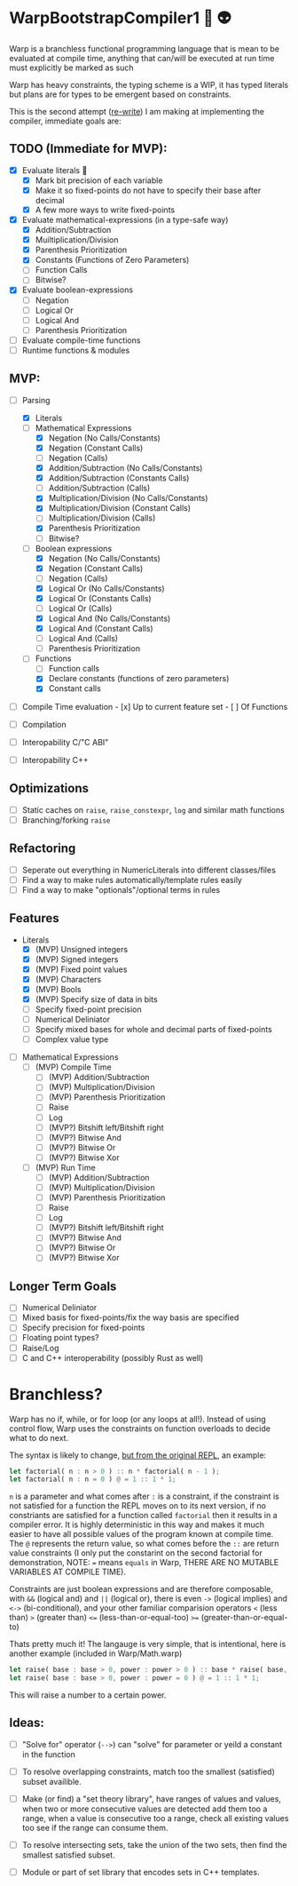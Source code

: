 # WarpBootstrapCompiler1 🚀 👽

Warp is a branchless functional programming language that is mean to be evaluated at compile time, anything that can/will be executed at run time must explicitly be marked as such

Warp has heavy constraints, the typing scheme is a WIP, it has typed literals but plans are for types to be emergent based on constraints.

This is the second attempt ([re-write](https://github.com/cgbsu/WarpBootstrapCompiler0)) I am making at implementing the compiler, immediate goals are: 

## TODO (Immediate for MVP): 
 - [x] Evaluate literals 🚀
	- [x] Mark bit precision of each variable
	- [x] Make it so fixed-points do not have to specify their base after decimal
	- [x] A few more ways to write fixed-points
 - [x] Evaluate mathematical-expressions (in a type-safe way)
	- [x] Addition/Subtraction
	- [x] Muiltiplication/Division
	- [x] Parenthesis Prioritization
	- [x] Constants (Functions of Zero Parameters)
	- [ ] Function Calls
	- [ ] Bitwise?
 - [x] Evaluate boolean-expressions
	- [ ] Negation
	- [ ] Logical Or
	- [ ] Logical And
	- [ ] Parenthesis Prioritization
 - [ ] Evaluate compile-time functions
 - [ ] Runtime functions & modules

## MVP: 
 - [ ] Parsing
	- [x] Literals
	- [ ] Mathematical Expressions
		- [x] Negation (No Calls/Constants)
		- [x] Negation (Constant Calls)
		- [ ] Negation (Calls)
		- [x] Addition/Subtraction (No Calls/Constants)
		- [x] Addition/Subtraction (Constants Calls)
		- [ ] Addition/Subtraction (Calls)
		- [x] Multiplication/Division (No Calls/Constants)
		- [x] Multiplication/Division (Constant Calls)
		- [ ] Multiplication/Division (Calls)
		- [x] Parenthesis Prioritization
		- [ ] Bitwise?
	- [ ] Boolean expressions
		- [x] Negation (No Calls/Constants)
		- [x] Negation (Constant Calls)
		- [ ] Negation (Calls)
		- [x] Logical Or (No Calls/Constants)
		- [x] Logical Or (Constants Calls)
		- [ ] Logical Or (Calls)
		- [x] Logical And (No Calls/Constants)
		- [x] Logical And (Constant Calls)
		- [ ] Logical And (Calls)
		- [ ] Parenthesis Prioritization
	- [ ] Functions
		- [ ] Function calls
		- [x] Declare constants (functions of zero parameters)
		- [x] Constant calls
 - [ ] Compile Time evaluation
		- [x] Up to current feature set
		- [ ] Of Functions
 - [ ] Compilation
 - [ ] Interopability C/"C ABI"
 - [ ] Interopability C++


## Optimizations

 - [ ] Static caches on `raise`, `raise_constexpr`, `log` and similar math functions
 - [ ] Branching/forking `raise`

## Refactoring

 - [ ] Seperate out everything in NumericLiterals into different classes/files
 - [ ] Find a way to make rules automatically/template rules easily
 - [ ] Find a way to make "optionals"/optional terms in rules 

## Features
- Literals
	- [x] (MVP) Unsigned integers
	- [x] (MVP) Signed integers
	- [x] (MVP) Fixed point values
	- [x] (MVP) Characters
	- [x] (MVP) Bools
	- [x] (MVP) Specify size of data in bits
	- [ ] Specify fixed-point precision
	- [ ] Numerical Deliniator
	- [ ] Specify mixed bases for whole and decimal parts of fixed-points
	- [ ] Complex value type
- [ ] Mathematical Expressions
	- [ ] (MVP) Compile Time
		- [ ] (MVP) Addition/Subtraction
		- [ ] (MVP) Multiplication/Division
		- [ ] (MVP) Parenthesis Prioritization
		- [ ] Raise
		- [ ] Log
		- [ ] (MVP?) Bitshift left/Bitshift right
		- [ ] (MVP?) Bitwise And
		- [ ] (MVP?) Bitwise Or
		- [ ] (MVP?) Bitwise Xor
	- [ ] (MVP) Run Time
		- [ ] (MVP) Addition/Subtraction
		- [ ] (MVP) Multiplication/Division
		- [ ] (MVP) Parenthesis Prioritization
		- [ ] Raise
		- [ ] Log
		- [ ] (MVP?) Bitshift left/Bitshift right
		- [ ] (MVP?) Bitwise And
		- [ ] (MVP?) Bitwise Or
		- [ ] (MVP?) Bitwise Xor

## Longer Term Goals
 - [ ] Numerical Deliniator
 - [ ] Mixed basis for fixed-points/fix the way basis are specified
 - [ ] Specify precision for fixed-points
 - [ ] Floating point types?
 - [ ] Raise/Log
 - [ ] C and C++ interoperability (possibly Rust as well)

# Branchless?

Warp has no if, while, or for loop (or any loops at all!). Instead of using control flow, Warp uses the constraints on function overloads to decide what to do next.

The syntax is likely to change, [but from the original REPL](https://github.com/cgbsu/WarpBootstrapCompiler0), an example: 

```Rust
let factorial( n : n > 0 ) :: n * factorial( n - 1 );
let factorial( n : n = 0 ) @ = 1 :: 1 * 1;
```
`n` is a parameter and what comes after `:` is a constraint, if the constraint is not satisfied for a function the REPL moves on to its next version, if no constriants are satisfied for a function called `factorial` then it results in a compiler error. It is highly deterministic in this way and makes it much easier to have all possible values of the program known at compile time. The `@` represents the return value, so what comes before the `::` are return value constraints (I only put the constarint on the second factorial for demonstration, NOTE: `=` means `equals` in Warp, THERE ARE NO MUTABLE VARIABLES AT COMPILE TIME).

Constraints are just boolean expressions and are therefore composable, with `&&` (logical and) and `||` (logical or), there is even `->` (logical implies)
and `<->` (bi-conditional), and your other familiar comparision operators `<` (less than) `>` (greater than) `<=` (less-than-or-equal-too) `>=` (greater-than-or-equal-to)

Thats pretty much it! The langauge is very simple, that is intentional, here is another example (included in Warp/Math.warp)

```Rust
let raise( base : base > 0, power : power > 0 ) :: base * raise( base, power - 1 );
let raise( base : base > 0, power : power = 0 ) @ = 1 :: 1 * 1;
```

This will raise a number to a certain power.

## Ideas: 
 - [ ] "Solve for" operator (`-->`) can "solve" for parameter or yeild a constant in the function
 - [ ] To resolve overlapping constraints, match too the smallest (satisfied) subset availible.
 - [ ] Make (or find) a "set theory library", have ranges of values and values, when two or more consecutive values are detected add them too a range, when a value is consecutive too a range, check all existing values too see if the range can consume them.
 - [ ] To resolve intersecting sets, take the union of the two sets, then find the smallest satisfied subset.
 - [ ] Module or part of set library that encodes sets in C++ templates.

